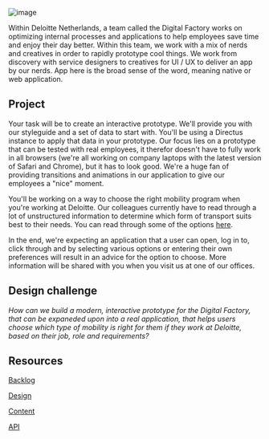 ![image](https://github.com/user-attachments/assets/37a4d11a-d01c-4f1b-81a9-68d0cac45d05)

Within Deloitte Netherlands, a team called the Digital Factory works on optimizing internal processes and applications to help employees save time and enjoy their day better. Within this team, we work with a mix of nerds and creatives in order to rapidly prototype cool things. We work from discovery with service designers to creatives for UI / UX to deliver an app by our nerds. App here is the broad sense of the word, meaning native or web application.


## Project
Your task will be to create an interactive prototype. We'll provide you with our styleguide and a set of data to start with. You'll be using a Directus instance to apply that data in your prototype. Our focus lies on a prototype that can be tested with real employees, it therefor doesn't have to fully work in all browsers (we're all working on company laptops with the latest version of Safari and Chrome), but it has to look good. We're a huge fan of providing transitions and animations in our application to give our employees a "nice" moment.

You'll be working on a way to choose the right mobility program when you're working at Deloitte. Our colleagues currently have to read through a lot of unstructured information to determine which form of transport suits best to their needs. You can read through some of the options [here](https://werkenbijdeloitte.nl/over-deloitte/arbeidsvoorwaarden/travel-expenses-2).

In the end, we're expecting an application that a user can open, log in to, click through and by selecting various options or entering their own preferences will result in an advice for the option to choose. More information will be shared with you when you visit us at one of our offices.


## Design challenge
_How can we build a modern, interactive prototype for the Digital Factory, that can be expaneded upon into a real application, that helps users choose which type of mobility is right for them if they work at Deloitte, based on their job, role and requirements?_

## Resources

[Backlog](https://github.com/orgs/fdnd-agency/projects/36/)

[Design]() <!-- figma design and or style guide -->

[Content]() <!-- visual, teksten, JSON -->

[API]() <!-- wij kunnen e.e.a in een Directus instantie @FDND(Rest or GraphQL) zetten -->
